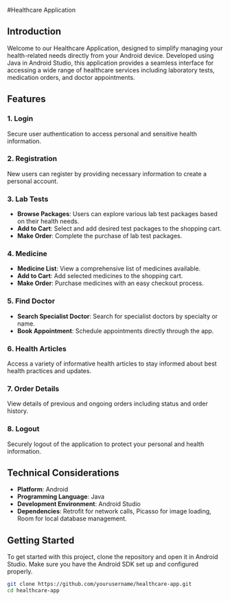 #Healthcare Application

## Introduction
Welcome to our Healthcare Application, designed to simplify managing your health-related needs directly from your Android device. Developed using Java in Android Studio, this application provides a seamless interface for accessing a wide range of healthcare services including laboratory tests, medication orders, and doctor appointments.

## Features

### 1. Login
Secure user authentication to access personal and sensitive health information.

### 2. Registration
New users can register by providing necessary information to create a personal account.

### 3. Lab Tests
- **Browse Packages**: Users can explore various lab test packages based on their health needs.
- **Add to Cart**: Select and add desired test packages to the shopping cart.
- **Make Order**: Complete the purchase of lab test packages.

### 4. Medicine
- **Medicine List**: View a comprehensive list of medicines available.
- **Add to Cart**: Add selected medicines to the shopping cart.
- **Make Order**: Purchase medicines with an easy checkout process.

### 5. Find Doctor
- **Search Specialist Doctor**: Search for specialist doctors by specialty or name.
- **Book Appointment**: Schedule appointments directly through the app.

### 6. Health Articles
Access a variety of informative health articles to stay informed about best health practices and updates.

### 7. Order Details
View details of previous and ongoing orders including status and order history.

### 8. Logout
Securely logout of the application to protect your personal and health information.

## Technical Considerations
- **Platform**: Android
- **Programming Language**: Java
- **Development Environment**: Android Studio
- **Dependencies**: Retrofit for network calls, Picasso for image loading, Room for local database management.

## Getting Started
To get started with this project, clone the repository and open it in Android Studio. Make sure you have the Android SDK set up and configured properly.

```bash
git clone https://github.com/yourusername/healthcare-app.git
cd healthcare-app
